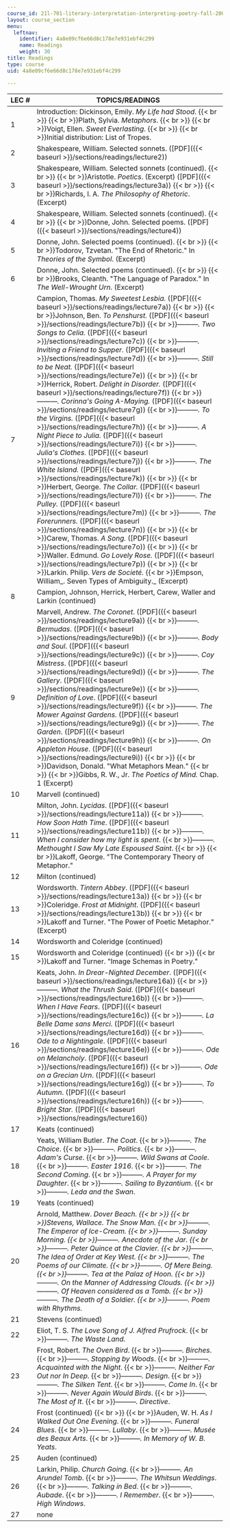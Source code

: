 ```yaml
---
course_id: 21l-701-literary-interpretation-interpreting-poetry-fall-2003
layout: course_section
menu:
  leftnav:
    identifier: 4a8e09cf6e66d8c178e7e931ebf4c299
    name: Readings
    weight: 30
title: Readings
type: course
uid: 4a8e09cf6e66d8c178e7e931ebf4c299

---
```


| LEC # | TOPICS/READINGS |
| --- | --- |
| 1 | Introduction: Dickinson, Emily. _My Life had Stood_.  {{< br >}}  {{< br >}}Plath, Sylvia. _Metaphors_.  {{< br >}}  {{< br >}}Voigt, Ellen. _Sweet Everlasting_.  {{< br >}}  {{< br >}}Initial distribution: List of Tropes. |
| 2 | Shakespeare, William. Selected sonnets. ([PDF]({{< baseurl >}}/sections/readings/lecture2)) |
| 3 | Shakespeare, William. Selected sonnets (continued).  {{< br >}}  {{< br >}}Aristotle. _Poetics_. (Excerpt) ([PDF]({{< baseurl >}}/sections/readings/lecture3a))  {{< br >}}  {{< br >}}Richards, I. A. _The Philosophy of Rhetoric_. (Excerpt) |
| 4 | Shakespeare, William. Selected sonnets (continued).  {{< br >}}  {{< br >}}Donne, John. Selected poems. ([PDF]({{< baseurl >}}/sections/readings/lecture4)) |
| 5 | Donne, John. Selected poems (continued).  {{< br >}}  {{< br >}}Todorov, Tzvetan. "The End of Rhetoric." In _Theories of the Symbol_. (Excerpt) |
| 6 | Donne, John. Selected poems (continued).  {{< br >}}  {{< br >}}Brooks, Cleanth. "The Language of Paradox." In _The Well-Wrought Urn_. (Excerpt) |
| 7 | Campion, Thomas. _My Sweetest Lesbia._ ([PDF]({{< baseurl >}}/sections/readings/lecture7a))  {{< br >}}  {{< br >}}Johnson, Ben. _To Penshurst._ ([PDF]({{< baseurl >}}/sections/readings/lecture7b))  {{< br >}}_———._ _Two Songs to Celia._ ([PDF]({{< baseurl >}}/sections/readings/lecture7c))  {{< br >}}_———. Inviting a Friend to Supper._ ([PDF]({{< baseurl >}}/sections/readings/lecture7d))  {{< br >}}_———. Still to be Neat._ ([PDF]({{< baseurl >}}/sections/readings/lecture7e))  {{< br >}}  {{< br >}}Herrick, Robert. _Delight in Disorder._ ([PDF]({{< baseurl >}}/sections/readings/lecture7f))  {{< br >}}_———. Corinna's Going A-Maying._ ([PDF]({{< baseurl >}}/sections/readings/lecture7g))  {{< br >}}_———. To the Virgins._ ([PDF]({{< baseurl >}}/sections/readings/lecture7h))  {{< br >}}_———. A Night Piece to Julia._ ([PDF]({{< baseurl >}}/sections/readings/lecture7i))  {{< br >}}_———. Julia's Clothes._ ([PDF]({{< baseurl >}}/sections/readings/lecture7j))  {{< br >}}_———. The White Island._ ([PDF]({{< baseurl >}}/sections/readings/lecture7k))  {{< br >}}  {{< br >}}Herbert, George. _The Collar._ ([PDF]({{< baseurl >}}/sections/readings/lecture7l))  {{< br >}}_———. The Pulley._ ([PDF]({{< baseurl >}}/sections/readings/lecture7m))  {{< br >}}_———. The Forerunners._ ([PDF]({{< baseurl >}}/sections/readings/lecture7n))  {{< br >}}  {{< br >}}Carew, Thomas. _A Song._ ([PDF]({{< baseurl >}}/sections/readings/lecture7o))  {{< br >}}  {{< br >}}Waller. Edmund. _Go Lovely Rose._ ([PDF]({{< baseurl >}}/sections/readings/lecture7p))  {{< br >}}  {{< br >}}Larkin. Philip. _Vers de Societé._  {{< br >}}Empson, William_. Seven Types of Ambiguity._ (Excerpt) |
| 8 | Campion, Johnson, Herrick, Herbert, Carew, Waller and Larkin (continued) |
| 9 | Marvell, Andrew. _The Coronet_. ([PDF]({{< baseurl >}}/sections/readings/lecture9a))  {{< br >}}_———._ _Bermudas_. ([PDF]({{< baseurl >}}/sections/readings/lecture9b))  {{< br >}}_———._ _Body and Soul_. ([PDF]({{< baseurl >}}/sections/readings/lecture9c))  {{< br >}}_———._ _Coy Mistress_. ([PDF]({{< baseurl >}}/sections/readings/lecture9d))  {{< br >}}_———._ _The Gallery_. ([PDF]({{< baseurl >}}/sections/readings/lecture9e))  {{< br >}}_———._ _Definition of Love_. ([PDF]({{< baseurl >}}/sections/readings/lecture9f))  {{< br >}}_———. The Mower Against Gardens_. ([PDF]({{< baseurl >}}/sections/readings/lecture9g))  {{< br >}}_———. The Garden_. ([PDF]({{< baseurl >}}/sections/readings/lecture9h))  {{< br >}}_———. On Appleton House_. ([PDF]({{< baseurl >}}/sections/readings/lecture9i))  {{< br >}}  {{< br >}}Davidson, Donald. "What Metaphors Mean."  {{< br >}}  {{< br >}}Gibbs, R. W., Jr. _The Poetics of Mind._ Chap. 1 (Excerpt) |
| 10 | Marvell (continued) |
| 11 | Milton, John. _Lycidas_. ([PDF]({{< baseurl >}}/sections/readings/lecture11a))  {{< br >}}_———. How Soon Hath Time_. ([PDF]({{< baseurl >}}/sections/readings/lecture11b))  {{< br >}}_———. When I consider how my light is spent_.  {{< br >}}_———. Methought I Saw My Late Espoused Saint_.  {{< br >}}  {{< br >}}Lakoff, George. "The Contemporary Theory of Metaphor." |
| 12 | Milton (continued) |
| 13 | Wordsworth. _Tintern Abbey_. ([PDF]({{< baseurl >}}/sections/readings/lecture13a))  {{< br >}}  {{< br >}}Coleridge. _Frost at Midnight_. ([PDF]({{< baseurl >}}/sections/readings/lecture13b))  {{< br >}}  {{< br >}}Lakoff and Turner. "The Power of Poetic Metaphor." (Excerpt) |
| 14 | Wordsworth and Coleridge (continued) |
| 15 | Wordsworth and Coleridge (continued)  {{< br >}}  {{< br >}}Lakoff and Turner. "Image Schemas in Poetry." |
| 16 | Keats, John. _In Drear-Nighted December_. ([PDF]({{< baseurl >}}/sections/readings/lecture16a))  {{< br >}}_———. What the Thrush Said_. ([PDF]({{< baseurl >}}/sections/readings/lecture16b))  {{< br >}}_———. When I Have Fears_. ([PDF]({{< baseurl >}}/sections/readings/lecture16c))  {{< br >}}_———. La Belle Dame sans Merci_. ([PDF]({{< baseurl >}}/sections/readings/lecture16d))  {{< br >}}_———. Ode to a Nightingale_. ([PDF]({{< baseurl >}}/sections/readings/lecture16e))  {{< br >}}_———. Ode on Melancholy_. ([PDF]({{< baseurl >}}/sections/readings/lecture16f))  {{< br >}}_———. Ode on a Grecian Urn_. ([PDF]({{< baseurl >}}/sections/readings/lecture16g))  {{< br >}}_———. To Autumn_. ([PDF]({{< baseurl >}}/sections/readings/lecture16h))  {{< br >}}_———. Bright Star._ ([PDF]({{< baseurl >}}/sections/readings/lecture16i)) |
| 17 | Keats (continued) |
| 18 | Yeats, William Butler. _The Coat_.  {{< br >}}_———. The Choice_.  {{< br >}}_———. Politics_.  {{< br >}}_———. Adam's Curse_.  {{< br >}}_———. Wild Swans at Coole_.  {{< br >}}_———. Easter 1916_.  {{< br >}}_———._ _The Second Coming_.  {{< br >}}_———. A Prayer for my Daughter_.  {{< br >}}_———. Sailing to Byzantium_.  {{< br >}}_———. Leda and the Swan_. |
| 19 | Yeats (continued) |
| 20 | Arnold, Matthew. _Dover Beach.  {{< br >}}  {{< br >}}_Stevens, Wallace_. The Snow Man.  {{< br >}}———. The Emperor of Ice-Cream.  {{< br >}}———. Sunday Morning.  {{< br >}}———. Anecdote of the Jar.  {{< br >}}———. Peter Quince at the Clavier.  {{< br >}}———. The Idea of Order at Key West.  {{< br >}}———. The Poems of our Climate.  {{< br >}}———. Of Mere Being.  {{< br >}}———. Tea at the Palaz of Hoon.  {{< br >}}———. On the Manner of Addressing Clouds.  {{< br >}}———. Of Heaven considered as a Tomb.  {{< br >}}———. The Death of a Soldier.  {{< br >}}———. Poem with Rhythms._ |
| 21 | Stevens (continued) |
| 22 | Eliot, T. S. _The Love Song of J. Alfred Prufrock_.  {{< br >}}_———._ _The Waste Land_. |
| 23 | Frost, Robert. _The Oven Bird_.  {{< br >}}_———. Birches_.  {{< br >}}_———. Stopping by Woods_.  {{< br >}}_———. Acquainted with the Night_.  {{< br >}}_———. Neither Far Out nor In Deep_.  {{< br >}}_———. Design_.  {{< br >}}_———. The Silken Tent_.  {{< br >}}_———. Come In_.  {{< br >}}_———. Never Again Would Birds_.  {{< br >}}_———. The Most of It_.  {{< br >}}_———. Directive_. |
| 24 | Frost (continued)  {{< br >}}  {{< br >}}Auden, W. H. _As I Walked Out One Evening_.  {{< br >}}_———. Funeral Blues_.  {{< br >}}_———. Lullaby_.  {{< br >}}_———. Musée des Beaux Arts_.  {{< br >}}_———. In Memory of W. B. Yeats_. |
| 25 | Auden (continued) |
| 26 | Larkin, Philip. _Church Going_.  {{< br >}}_———. An Arundel Tomb_.  {{< br >}}_———. The Whitsun Weddings_.  {{< br >}}_———. Talking in Bed_.  {{< br >}}_———. Aubade_.  {{< br >}}_———. I Remember_.  {{< br >}}_———. High Windows_. |
| 27 | none